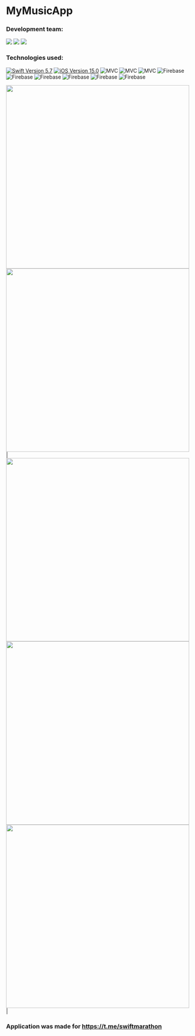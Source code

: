 # MyMusicApp

### Development team:
<p align="left"> 
<a href="https://github.com/kheladzedev">
<img src="https://img.shields.io/badge/kheladzedev-red"/></a>
<a href="https://github.com/AerysIITargaryen">
<img src="https://img.shields.io/badge/AerysIITargaryen-yellow"/></a>
<a href="https://github.com/Demogorgonius">
<img src="https://img.shields.io/badge/Demogorgonius-blue"/></a>

</p>

### Technologies used:
<p align="left"> 
<a href="https://swift.org">
<img src="https://img.shields.io/badge/Swift-5.7-orange" alt="Swift Version 5.7" /></a>
<a href="https://developer.apple.com/ios/">
<img src="https://img.shields.io/badge/iOS-15.0%2B-success" alt="iOS Version 15.0"/></a>
<img src="https://img.shields.io/badge/MVC-ff69b4" alt="MVC" /></a>
<img src="https://img.shields.io/badge/UIKit-red" alt="MVC" /></a>
<img src="https://img.shields.io/badge/No storyboard-purple" alt="MVC" /></a>
<img src="https://img.shields.io/badge/Realm-yellow" alt="Firebase" /></a>
<img src="https://img.shields.io/badge/Firebase-blue" alt="Firebase" /></a>
<img src="https://img.shields.io/badge/Kingfisher-green" alt="Firebase" /></a>
<img src="https://img.shields.io/badge/JSON-red" alt="Firebase" /></a>
<img src="https://img.shields.io/badge/GoogleAuth-green" alt="Firebase" /></a>
<img src="https://img.shields.io/badge/Notifications-red" alt="Firebase" /></a>

<img src="https://user-images.githubusercontent.com/46907557/248568762-a1c92008-902a-4d18-a96a-835b52dd34b2.png" height="500"/> <img src="https://user-images.githubusercontent.com/46907557/248568765-31771490-46a9-43fd-8d77-e0e0a7e7c78a.png" height="500"/>|
<img src="" height="500">
<img src="https://user-images.githubusercontent.com/46907557/248571362-ddc2dc9c-b758-44f7-89ae-d580e27b3d96.png" height="500"/> <img src="https://user-images.githubusercontent.com/46907557/248568800-cb91b80f-2a35-42b4-b349-aa155a16965d.png" height="500"/>|

### Application was made for https://t.me/swiftmarathon
